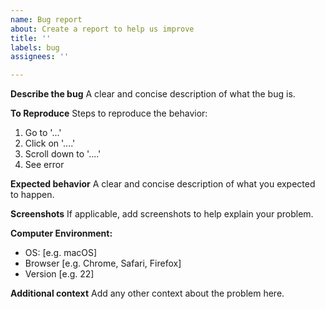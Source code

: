 ```yaml
---
name: Bug report
about: Create a report to help us improve
title: ''
labels: bug
assignees: ''

---
```


**Describe the bug**
A clear and concise description of what the bug is.

**To Reproduce**
Steps to reproduce the behavior:
1. Go to '...'
2. Click on '....'
3. Scroll down to '....'
4. See error

**Expected behavior**
A clear and concise description of what you expected to happen.

**Screenshots**
If applicable, add screenshots to help explain your problem.

**Computer Environment:**
 - OS: [e.g. macOS]
 - Browser [e.g. Chrome, Safari, Firefox]
 - Version [e.g. 22]

**Additional context**
Add any other context about the problem here.

